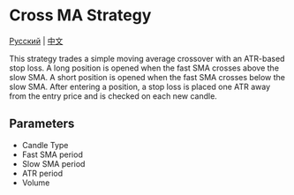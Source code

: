 # Cross MA Strategy
[Русский](README_ru.md) | [中文](README_cn.md)

This strategy trades a simple moving average crossover with an ATR-based stop loss. A long position is opened when the fast SMA crosses above the slow SMA. A short position is opened when the fast SMA crosses below the slow SMA. After entering a position, a stop loss is placed one ATR away from the entry price and is checked on each new candle.

## Parameters
- Candle Type
- Fast SMA period
- Slow SMA period
- ATR period
- Volume
